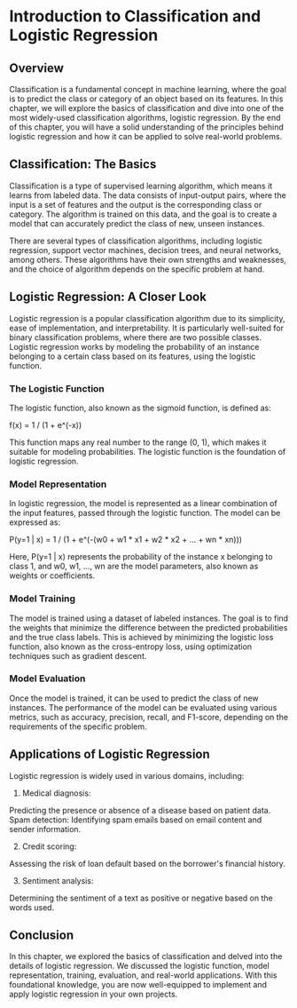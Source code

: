 # Introduction to Classification and Logistic Regression

## Overview

Classification is a fundamental concept in machine learning, where the goal is to predict the class or category of an object based on its features. In this chapter, we will explore the basics of classification and dive into one of the most widely-used classification algorithms, logistic regression. By the end of this chapter, you will have a solid understanding of the principles behind logistic regression and how it can be applied to solve real-world problems.

## Classification: The Basics

Classification is a type of supervised learning algorithm, which means it learns from labeled data. The data consists of input-output pairs, where the input is a set of features and the output is the corresponding class or category. The algorithm is trained on this data, and the goal is to create a model that can accurately predict the class of new, unseen instances.

There are several types of classification algorithms, including logistic regression, support vector machines, decision trees, and neural networks, among others. These algorithms have their own strengths and weaknesses, and the choice of algorithm depends on the specific problem at hand.

## Logistic Regression: A Closer Look

Logistic regression is a popular classification algorithm due to its simplicity, ease of implementation, and interpretability. It is particularly well-suited for binary classification problems, where there are two possible classes. Logistic regression works by modeling the probability of an instance belonging to a certain class based on its features, using the logistic function.

### The Logistic Function

The logistic function, also known as the sigmoid function, is defined as:

f(x) = 1 / (1 + e^(-x))

This function maps any real number to the range (0, 1), which makes it suitable for modeling probabilities. The logistic function is the foundation of logistic regression.

### Model Representation

In logistic regression, the model is represented as a linear combination of the input features, passed through the logistic function. The model can be expressed as:

P(y=1 | x) = 1 / (1 + e^(-(w0 + w1 * x1 + w2 * x2 + ... + wn * xn)))

Here, P(y=1 | x) represents the probability of the instance x belonging to class 1, and w0, w1, ..., wn are the model parameters, also known as weights or coefficients.

### Model Training

The model is trained using a dataset of labeled instances. The goal is to find the weights that minimize the difference between the predicted probabilities and the true class labels. This is achieved by minimizing the logistic loss function, also known as the cross-entropy loss, using optimization techniques such as gradient descent.

### Model Evaluation

Once the model is trained, it can be used to predict the class of new instances. The performance of the model can be evaluated using various metrics, such as accuracy, precision, recall, and F1-score, depending on the requirements of the specific problem.

## Applications of Logistic Regression

Logistic regression is widely used in various domains, including:

1. Medical diagnosis: 

Predicting the presence or absence of a disease based on patient data.
Spam detection: Identifying spam emails based on email content and sender information.

2. Credit scoring: 

Assessing the risk of loan default based on the borrower's financial history.

3. Sentiment analysis: 

Determining the sentiment of a text as positive or negative based on the words used.

## Conclusion

In this chapter, we explored the basics of classification and delved into the details of logistic regression. We discussed the logistic function, model representation, training, evaluation, and real-world applications. With
this foundational knowledge, you are now well-equipped to implement and apply logistic regression in your own projects.
